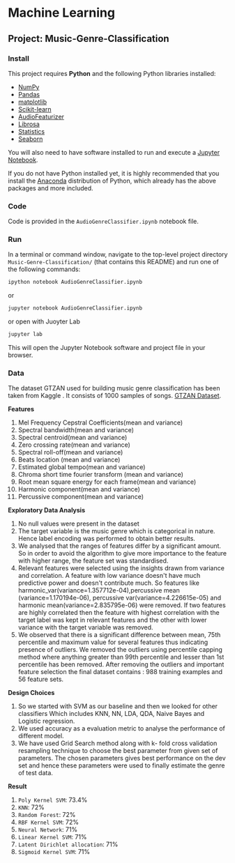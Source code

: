 # Machine Learning
## Project: Music-Genre-Classification

### Install

This project requires **Python** and the following Python libraries installed:

- [NumPy](http://www.numpy.org/)
- [Pandas](http://pandas.pydata.org/)
- [matplotlib](http://matplotlib.org/)
- [Scikit-learn](http://scikit-learn.org/stable/)
- [AudioFeaturizer](https://pypi.org/project/AudioFeaturizer/)
- [Librosa](https://pypi.org/project/librosa/)
- [Statistics](https://pypi.org/project/statistics/)
- [Seaborn](https://pypi.org/project/seaborn/)


You will also need to have software installed to run and execute a [Jupyter Notebook](http://jupyter.org/install.html).

If you do not have Python installed yet, it is highly recommended that you install the [Anaconda](https://www.anaconda.com/download/) distribution of Python, which already has the above packages and more included. 

### Code

Code is provided in the `AudioGenreClassifier.ipynb` notebook file.

### Run

In a terminal or command window, navigate to the top-level project directory `Music-Genre-Classification/` (that contains this README) and run one of the following commands:

```bash
ipython notebook AudioGenreClassifier.ipynb
```  
or
```bash
jupyter notebook AudioGenreClassifier.ipynb
```
or open with Juoyter Lab
```bash
jupyter lab
```

This will open the Jupyter Notebook software and project file in your browser.

### Data

The dataset GTZAN used for building music genre classification has been taken from Kaggle . It consists of 1000 samples of songs. [GTZAN Dataset](https://www.kaggle.com/andradaolteanu/gtzan-dataset-music-genre-classification).

**Features**

1. Mel Frequency Cepstral Coefficients(mean and variance)
2. Spectral bandwidth(mean and variance)
3. Spectral centroid(mean and variance)
4. Zero crossing rate(mean and variance)
5. Spectral roll-off(mean and variance)
6. Beats location (mean and variance)
7. Estimated global tempo(mean and variance)
8. Chroma short time fourier transform (mean and variance)
9. Root mean square energy for each frame(mean and variance)
10. Harmonic component(mean and variance) 
11. Percussive component(mean and variance)

**Exploratory Data Analysis**

1. No null values were present in the dataset
2. The target variable is the music genre which is categorical in nature. Hence
label encoding was performed to obtain better results.
3. We analysed that the ranges of features differ by a significant amount. So in
order to avoid the algorithm to give more importance to the feature with
higher range, the feature set was standardised.
4. Relevant features were selected using the insights drawn from variance and
correlation. A feature with low variance doesn't have much predictive power and doesn't contribute much. So features like harmonic_var(variance=1.357712e-04),percussive mean (variance=1.170194e-06), percussive var(variance=4.226615e-05) and harmonic mean(variance=2.835795e-06) were removed. If two features are highly correlated then the feature with highest correlation with the target label was kept in relevant features and the other with lower variance with the target variable was removed.
5. We observed that there is a significant difference between mean, 75th percentile and maximum value for several features thus indicating presence of outliers. We removed the outliers using percentile capping method where anything greater than 99th percentile and lesser than 1st percentile has been removed. After removing the outliers and important feature selection the final dataset contains : 988 training examples and 56 feature sets.

**Design Choices**

1. So we started with SVM as our baseline and then we looked for other classifiers Which includes KNN, NN, LDA, QDA, Naive Bayes and Logistic regression.
2. We used accuracy as a evaluation metric to analyse the performance of different model.
3. We have used Grid Search method along with k- fold cross validation resampling technique to choose the best parameter from given set of parameters. The chosen parameters gives best performance on the dev set and hence these parameters were used to finally estimate the genre of test data.

**Result**

1. `Poly Kernel SVM`: 73.4%
2. `KNN`: 72%
3. `Random Forest`: 72%
4. `RBF Kernel SVM`: 72%
5. `Neural Network`: 71%
6. `Linear Kernel SVM`: 71%
7. `Latent Dirichlet allocation`: 71%
8. `Sigmoid Kernel SVM`: 71%




